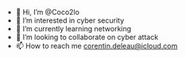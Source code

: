 - 👋 Hi, I’m @Coco2lo
- 👀 I’m interested in cyber security
- 🌱 I’m currently learning networking
- 💞️ I’m looking to collaborate on cyber attack
- 📫 How to reach me corentin.deleau@icloud.com

<!---
Coco2lo/Coco2lo is a ✨ special ✨ repository because its `README.md` (this file) appears on your GitHub profile.
You can click the Preview link to take a look at your changes.
--->
